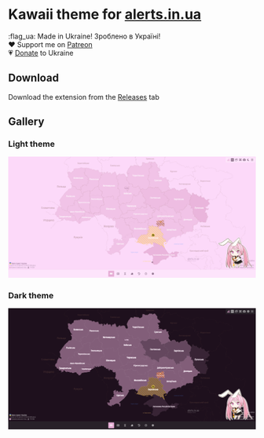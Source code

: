 # Kawaii theme for [alerts.in.ua](https://alerts.in.ua/)

:flag_ua: Made in Ukraine! Зроблено в Україні!\
:heart: Support me on [Patreon](https://patreon.com/SuperNeon4ik)\
:heartpulse: [Donate](https://saveukraine.org/donate) to Ukraine

## Download
Download the extension from the [Releases](https://github.com/Nekowos/KawaiiThemeForAlerts/releases) tab

## Gallery
### Light theme
![Light theme (country-wide alert)](assets/light1.png)

### Dark theme
![Dark theme (country-wide alert)](assets/dark1.png)